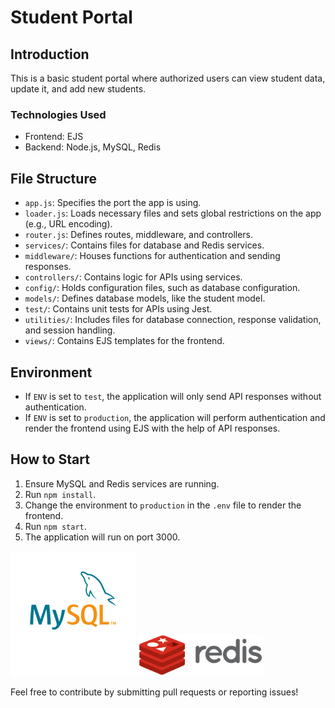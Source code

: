 # Student Portal

## Introduction
This is a basic student portal where authorized users can view student data, update it, and add new students.

### Technologies Used
- Frontend: EJS
- Backend: Node.js, MySQL, Redis

## File Structure
- `app.js`: Specifies the port the app is using.
- `loader.js`: Loads necessary files and sets global restrictions on the app (e.g., URL encoding).
- `router.js`: Defines routes, middleware, and controllers.
- `services/`: Contains files for database and Redis services.
- `middleware/`: Houses functions for authentication and sending responses.
- `controllers/`: Contains logic for APIs using services.
- `config/`: Holds configuration files, such as database configuration.
- `models/`: Defines database models, like the student model.
- `test/`: Contains unit tests for APIs using Jest.
- `utilities/`: Includes files for database connection, response validation, and session handling.
- `views/`: Contains EJS templates for the frontend.

## Environment
- If `ENV` is set to `test`, the application will only send API responses without authentication.
- If `ENV` is set to `production`, the application will perform authentication and render the frontend using EJS with the help of API responses.

## How to Start
1. Ensure MySQL and Redis services are running.
2. Run `npm install`.
3. Change the environment to `production` in the `.env` file to render the frontend.
4. Run `npm start`.
5. The application will run on port 3000.

<img src="./public/images/MySQL.png" width="200">
<img src="./public/images/Redis.png" width="200">

Feel free to contribute by submitting pull requests or reporting issues!

